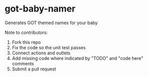 # got-baby-namer
Generates GOT themed names for your baby

Note to contributors:
  1. Fork this repo
  2. Fix the code so the unit test passes
  3. Connect actions and outlets
  4. Add missing code where indicated by "TODO" and "code here" comments
  5. Submit a pull request
  
